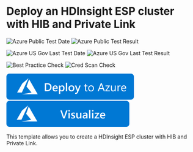 # Deploy an HDInsight ESP cluster with HIB and Private Link

![Azure Public Test Date](https://azurequickstartsservice.blob.core.windows.net/badges/101-hdinsight-ESP-HIB-PL/PublicLastTestDate.svg)
![Azure Public Test Result](https://azurequickstartsservice.blob.core.windows.net/badges/101-hdinsight-ESP-HIB-PL/PublicDeployment.svg)

![Azure US Gov Last Test Date](https://azurequickstartsservice.blob.core.windows.net/badges/101-hdinsight-ESP-HIB-PL/FairfaxLastTestDate.svg)
![Azure US Gov Last Test Result](https://azurequickstartsservice.blob.core.windows.net/badges/101-hdinsight-ESP-HIB-PL/FairfaxDeployment.svg)

![Best Practice Check](https://azurequickstartsservice.blob.core.windows.net/badges/101-hdinsight-ESP-HIB-PL/BestPracticeResult.svg)
![Cred Scan Check](https://azurequickstartsservice.blob.core.windows.net/badges/101-hdinsight-ESP-HIB-PL/CredScanResult.svg)

[![Deploy To Azure](https://raw.githubusercontent.com/Azure/azure-quickstart-templates/master/1-CONTRIBUTION-GUIDE/images/deploytoazure.svg?sanitize=true)](https://portal.azure.com/#create/Microsoft.Template/uri/https%3A%2F%2Fraw.githubusercontent.com%2FAzure%2Fazure-quickstart-templates%2Fmaster%2F101-hdinsight-ESP-HIB-PL%2Fazuredeploy.json)
[![Visualize](https://raw.githubusercontent.com/Azure/azure-quickstart-templates/master/1-CONTRIBUTION-GUIDE/images/visualizebutton.svg?sanitize=true)](http://armviz.io/#/?load=https%3A%2F%2Fraw.githubusercontent.com%2FAzure%2Fazure-quickstart-templates%2Fmaster%2F101-hdinsight-ESP-HIB-PL%2Fazuredeploy.json)

This template allows you to create a HDInsight ESP cluster with HIB and Private Link.

